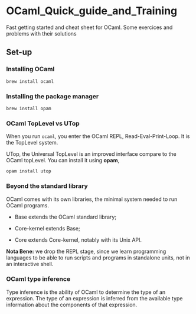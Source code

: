 # OCaml_Quick_guide_and_Training
Fast getting started and cheat sheet for OCaml. Some exercices and problems with their solutions

## Set-up

### Installing OCaml
```shell
brew install ocaml
```
### Installing the package manager
```shell
brew install opam
```

### OCaml TopLevel vs UTop
When you run ```ocaml```, you enter the OCaml REPL, Read-Eval-Print-Loop. It is the TopLevel system.

UTop, the Universal TopLevel is an improved interface compare to the OCaml topLevel. You can install it using __opam__,
```shell
opam install utop
```


### Beyond the standard library
OCaml comes with its own libraries, the minimal system needed to run OCaml programs.

- Base extends the OCaml standard library;

- Core-kernel extends Base;

- Core extends Core-kernel, notably with its Unix API.


**Nota Bene:** we drop the REPL stage, since we learn programming languages to be able to run scripts and programs in standalone units, not in an interactive shell.


### OCaml type inference
Type inference is the ability of OCaml to determine the type of an expression. The type of an expression is inferred from the available type information about the components of that expression.
